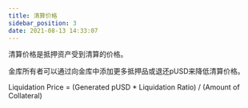 ```yaml
---
title: 清算价格
sidebar_position: 3
date: 2021-08-13 14:33:07
---
```


清算价格是抵押资产受到清算的价格。

金库所有者可以通过向金库中添加更多抵押品或退还pUSD来降低清算价格。

Liquidation Price = (Generated pUSD * Liquidation Ratio) / (Amount of Collateral)